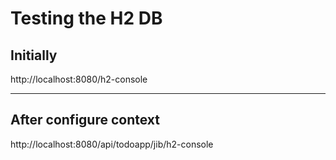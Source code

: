 # Testing the H2 DB

## Initially
http://localhost:8080/h2-console

---

## After configure context
http://localhost:8080/api/todoapp/jib/h2-console